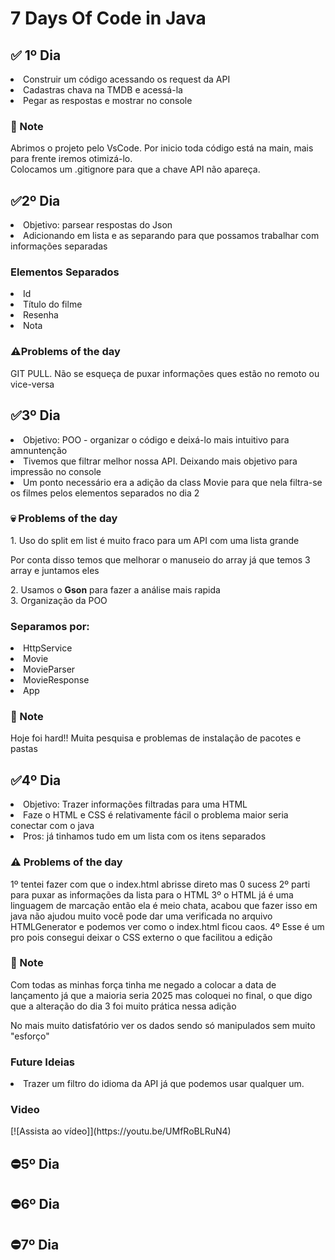 ﻿# 7 Days Of Code in Java
<h2> ✅ 1º Dia</h2>
<li>Construir um código acessando os request da API</li>
<li>Cadastras chava na TMDB e acessá-la</li>
<li>Pegar as respostas e mostrar no console</li>
<h3>📌 Note</h3>
Abrimos o projeto pelo VsCode. Por inicio toda código está na main, mais para frente iremos otimizá-lo.</br>
Colocamos um .gitignore para que a chave API não apareça.

<h2>✅2º Dia</h2>
<li>Objetivo: parsear respostas do Json</li>
<li>Adicionando em lista e as separando para que possamos trabalhar com informações separadas</li>
<h3>Elementos Separados</h3>
<li>Id</li>
<li>Título do filme</li>
<li>Resenha</li>
<li>Nota</li>
<h3>⚠️Problems of the day</h3>
GIT PULL. Não se esqueça de puxar informações ques estão no remoto ou vice-versa


<h2>✅3º Dia</h2>
<li>Objetivo: POO - organizar o código e deixá-lo mais intuitivo para amnuntenção</li>
<li>Tivemos que filtrar melhor nossa API. Deixando mais objetivo para impressão no console</li>
<li>Um ponto necessário era a adição da class Movie para que nela filtra-se os filmes pelos elementos separados no dia 2</li>

<h3>💀 Problems of the day</h3>
1. Uso do split em list é muito fraco para um API com uma lista grande
<p> Por conta disso temos que melhorar o manuseio do array já que temos 3 array e juntamos eles</p>
2. Usamos o <strong>Gson</strong> para fazer a análise mais rapida</br>
3. Organização da POO
<h3>Separamos por:</h3>
<li>HttpService</li>
<li>Movie</li>
<li>MovieParser</li>
<li>MovieResponse</li>
<li>App</li>

<h3>📌 Note</h3>
<p>Hoje foi hard!! Muita pesquisa e problemas de instalação de pacotes e pastas</p>

<h2>✅4º Dia</h2>
<li>Objetivo: Trazer informações filtradas para uma HTML</li>
<li>Faze o HTML e CSS é relativamente fácil o problema maior seria conectar com o java</li>
<li>Pros: já tinhamos tudo em um lista com os itens separados</li>

<h3> ⚠️ Problems of the day</h3>
1º tentei fazer com que o index.html abrisse direto mas 0 sucess
2º parti para puxar as informações da lista para o HTML
3º o HTML já é uma linguagem de marcação então ela é meio chata, acabou que fazer isso em java não ajudou muito você pode dar uma verificada no arquivo HTMLGenerator e podemos ver como o index.html ficou caos.
4º Esse é um pro pois consegui deixar o CSS externo o que facilitou a edição

<h3> 📌 Note </h3>
<p>Com todas as minhas força tinha me negado a colocar a data de lançamento já que a maioria seria 2025 mas coloquei no final, o que digo que a alteração do dia 3 foi muito prática nessa adição</p>
<p>No mais muito datisfatório ver os dados sendo só manipulados sem muito "esforço"</p>

<h3>Future Ideias</h3>
<li>Trazer um filtro do idioma da API já que podemos usar qualquer um.</li>

<h3>Video</h3>
[![Assista ao vídeo]](https://youtu.be/UMfRoBLRuN4)




<h2>⛔5º Dia</h2>
<h2>⛔6º Dia</h2>
<h2>⛔7º Dia</h2>

